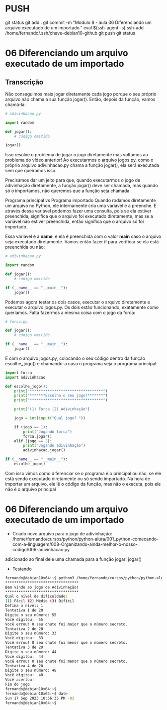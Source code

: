 
# ###################################################################################################################################################################
# ###################################################################################################################################################################
# PUSH

git status
git add .
git commit -m "Modulo 8 - aula 06 Diferenciando um arquivo executado de um importado."
eval $(ssh-agent -s)
ssh-add /home/fernando/.ssh/chave-debian10-github
git push
git status





# ###################################################################################################################################################################
# ###################################################################################################################################################################
# 06 Diferenciando um arquivo executado de um importado

## Transcrição

Não conseguimos mais jogar diretamente cada jogo porque o seu próprio arquivo não chama a sua função jogar(). Então, depois da função, vamos chamá-la:

~~~~python
# adivinhacao.py

import random

def jogar():
    # código omitido

jogar()
~~~~

Isso resolve o problema de jogar o jogo diretamente mas voltamos ao problema do vídeo anterior! Ao executarmos o arquivo jogos.py, como o próprio arquivo adivinhacao.py chama a função jogar(), ela será executada sem que queiramos isso.

Precisamos dar um jeito para que, quando executarmos o jogo de adivinhação diretamente, a função jogar() deve ser chamada, mas quando só o importamos, não queremos que a função seja chamada.

Programa principal vs Programa importado
Quando rodamos diretamente um arquivo no Python, ele internamente cria uma variável e a preenche. E através dessa variável podemos fazer uma consulta, pois se ela estiver preenchida, significa que o arquivo foi executado diretamente, mas se a variável não estiver preenchida, então significa que o arquivo só foi importado.

Essa variável é a __name__, e ela é preenchida com o valor __main__ caso o arquivo seja executado diretamente. Vamos então fazer if para verificar se ela está preenchida ou não:

~~~~python
# adivinhacao.py

import random

def jogar():
    # código omitido

if (__name__ == "__main__"):
    jogar()
~~~~


Podemos agora testar os dois casos, executar o arquivo diretamente e executar o arquivo jogos.py. Os dois estão funcionando, exatamente como queríamos. Falta fazermos a mesma coisa com o jogo da forca:

~~~~python
# forca.py

def jogar():
    # código omitido

if (__name__ == "__main__"):
    jogar()
~~~~


E com o arquivo jogos.py, colocando o seu código dentro da função escolhe_jogo() e chamando-a caso o programa seja o programa principal:

~~~~python
import forca
import adivinhacao

def escolhe_jogo():
    print("*********************************")
    print("*******Escolha o seu jogo!*******")
    print("*********************************")

    print("(1) Forca (2) Adivinhação")

    jogo = int(input("Qual jogo? "))

    if (jogo == 1):
        print("Jogando forca")
        forca.jogar()
    elif (jogo == 2):
        print("Jogando adivinhação")
        adivinhacao.jogar()

if (__name__ == "__main__"):
    escolhe_jogo()
~~~~

Com isso vimos como diferenciar se o programa é o principal ou não, se ele está sendo executado diretamente ou só sendo importado. Na hora de importar um arquivo, ele lê o código da função, mas não o executa, pois ele não é o arquivo principal






# ###################################################################################################################################################################
# ###################################################################################################################################################################
# 06 Diferenciando um arquivo executado de um importado


- Criado novo arquivo para o jogo de adivinhação:
/home/fernando/cursos/python/python-alura/001_python-comecando-com-a-linguagem/008-Organizando-ainda-melhor-o-nosso-codigo/006-adivinhacao.py

adicionado ao final dele uma chamada para a função jogar:
jogar()


- Testando

~~~~bash
fernando@debian10x64:~$ python3 /home/fernando/cursos/python/python-alura/001_python-comecando-com-a-linguagem/008-Organizando-ainda-melhor-o-nosso-codigo/006-adivinhacao.py
*********************************
Bem vindo ao jogo de Adivinhação!
*********************************
Qual o nível de dificuldade?
(1) Fácil (2) Médio (3) Difícil
Defina o nível: 1
Tentativa 1 de 20
Digite o seu número: 55
Você digitou:  55
Você errou! O seu chute foi maior que o número secreto.
Tentativa 2 de 20
Digite o seu número: 33
Você digitou:  33
Você errou! O seu chute foi menor que o número secreto.
Tentativa 3 de 20
Digite o seu número: 44
Você digitou:  44
Você errou! O seu chute foi menor que o número secreto.
Tentativa 4 de 20
Digite o seu número: 48
Você digitou:  48
Você acertou!
Fim do jogo
fernando@debian10x64:~$
fernando@debian10x64:~$ date
Sun 17 Sep 2023 10:56:35 PM -03
fernando@debian10x64:~$

~~~~